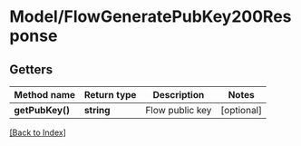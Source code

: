 # Model/FlowGeneratePubKey200Response

## Getters

Method name | Return type | Description | Notes
------------ | ------------- | ------------- | -------------
**getPubKey()** | **string** | Flow public key | [optional]

[[Back to Index]](../index.md)
